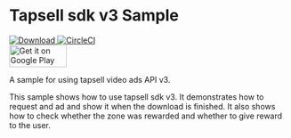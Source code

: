 # Tapsell sdk v3 Sample  
[ ![Download](https://api.bintray.com/packages/tapsellorg/maven/tapsell-sdk-android/images/download.svg) ](https://bintray.com/tapsellorg/maven/tapsell-sdk-android/_latestVersion)
[![CircleCI](https://circleci.com/gh/tapsellorg/TapsellSDK-AndroidSample.svg?style=svg)](https://circleci.com/gh/tapsellorg/TapsellSDK-AndroidSample)  
<a href='https://play.google.com/store/apps/details?id=ir.tapsell.sample.android&pcampaignid=MKT-Other-global-all-co-prtnr-py-PartBadge-Mar2515-1'><img alt='Get it on Google Play' src='https://play.google.com/intl/en_us/badges/images/generic/en_badge_web_generic.png' height="40" width="103"/></a>


A sample for using tapsell video ads API v3.

This sample shows how to use tapsell sdk v3. It demonstrates how to request and ad and show it when the download is finished.
It also shows how to check whether the zone was rewarded and whether to give reward to the user.
